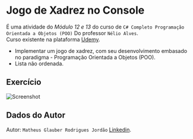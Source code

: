 # Jogo de Xadrez no Console

É uma atividade do *Módulo 12 e 13* do curso de `C# Completo Programação Orientada a Objetos (POO)` Do professor `Nélio Alves`.<br>
Curso existente na plataforma [Udemy](https://www.udemy.com/course/programacao-orientada-a-objetos-csharp/).

* Implementar um jogo de xadrez, com seu desenvolvimento embasado no paradigma - Programação Orientada a Objetos (POO).
* Lista não ordenada.

## Exercício

![Screenshot](pictures/)


## Dados do Autor

Autor: `Matheus Glauber Rodrigues Jordão` [Linkedin](https://www.linkedin.com/in/matheusglauber/).
